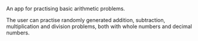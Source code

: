 An app for practising basic arithmetic problems. 

The user can practise randomly generated addition, subtraction, multiplication and division problems, 
both with whole numbers and decimal numbers.
